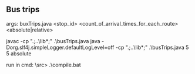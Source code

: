 ## Bus trips
args: buxTrips.java <stop_id> <count_of_arrival_times_for_each_route> <absolute|relative>

javac -cp ".;..\lib\*;" .\busTrips.java
java -Dorg.slf4j.simpleLogger.defaultLogLevel=off -cp ".;..\lib\*;" .\busTrips.java 5 5 absolute


run in cmd: \src> .\compile.bat
